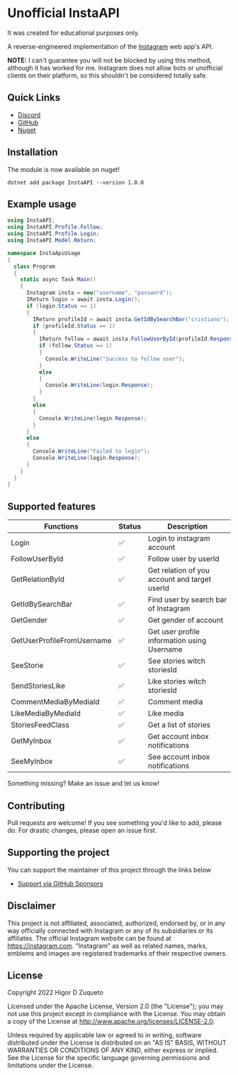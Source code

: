 # Unofficial InstaAPI

It was created for educational purposes only.

A reverse-engineered implementation of the [Instagram](https://instagram.com/) web app's API.

**NOTE:** I can't guarantee you will not be blocked by using this method, although it has worked for me. Instagram does not allow bots or unofficial clients on their platform, so this shouldn't be considered totally safe.

## Quick Links

* [Discord](https://discord.gg/sYeya7g)
* [GitHub](https://github.com/higordiasz/InstaAPI)
* [Nuget](https://www.nuget.org/packages/InstaAPI/1.0.0)

## Installation

The module is now available on nuget!

``dotnet add package InstaAPI --version 1.0.0``

## Example usage

```c#
using InstaAPI;
using InstaAPI.Profile.Follow;
using InstaAPI.Profile.Login;
using InstaAPI.Model.Return;

namespace InstaApiUsage
{
  class Program
  {
    static async Task Main()
    {
      Instagram insta = new("username", "password");
      IReturn login = await insta.Login();
      if (login.Status == 1)
      {
        IReturn profileId = await insta.GetIdBySearchBar("cristiano");
        if (profileId.Status == 1)
        {
          IReturn follow = await insta.FollowUserById(profileId.Response);
          if (follow.Status == 1)
          {
            Console.WriteLine("Success to follow user");
          }
          else
          {
            Console.WriteLine(login.Response);
          }
        }
        else
        {
          Console.WriteLine(login.Response);
        }
      }
      else
      {
        Console.WriteLine("Failed to login");
        Console.WriteLine(login.Response);
      }
    }
  }
}
```

## Supported features

| Functions  | Status | Description |
| ------------- | ------------- | ------------- |
| Login | ✅  | Login to instagram account |
| FollowUserById  | ✅  | Follow user by userId |
| GetRelationById  | ✅  | Get relation of you account and target userId |
| GetIdBySearchBar  | ✅  | Find user by search bar of Instagram |
| GetGender  | ✅ | Get gender of account |
| GetUserProfileFromUsername | ✅ | Get user profile information using Username |
| SeeStorie  | ✅  | See stories witch storiesId |
| SendStoriesLike | ✅ | Like stories witch storiesId |
| CommentMediaByMediaId | ✅ | Comment media |
| LikeMediaByMediaId | ✅ | Like media |
| StoriesFeedClass | ✅ | Get a list of stories |
| GetMyInbox | ✅ | Get account inbox notifications |
| SeeMyInbox | ✅ | See account inbox notifications |

Something missing? Make an issue and let us know!

## Contributing

Pull requests are welcome! If you see something you'd like to add, please do. For drastic changes, please open an issue first.

## Supporting the project

You can support the maintainer of this project through the links below

- [Support via GitHub Sponsors](https://github.com/sponsors/higordiasz)

## Disclaimer

This project is not affiliated, associated, authorized, endorsed by, or in any way officially connected with Instagram or any of its subsidiaries or its affiliates. The official Instagram website can be found at https://instagram.com. "Instagram" as well as related names, marks, emblems and images are registered trademarks of their respective owners.

## License

Copyright 2022 Higor D Zuqueto

Licensed under the Apache License, Version 2.0 (the "License");
you may not use this project except in compliance with the License.
You may obtain a copy of the License at http://www.apache.org/licenses/LICENSE-2.0.

Unless required by applicable law or agreed to in writing, software
distributed under the License is distributed on an "AS IS" BASIS,
WITHOUT WARRANTIES OR CONDITIONS OF ANY KIND, either express or implied.
See the License for the specific language governing permissions and
limitations under the License.
